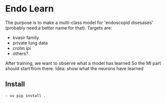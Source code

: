 # Endo Learn
The purpose is to make a multi-class model for 'endoscopid disesases' (probably need a better name for that).
Targets are:
- kvasir family
- private lung data
- crohn ipi
- others?

After training, we want to observe what a model has learned
So the MI part should start from there.
Idea: show what the neurons have learned

## Install
`- uv pip install .`